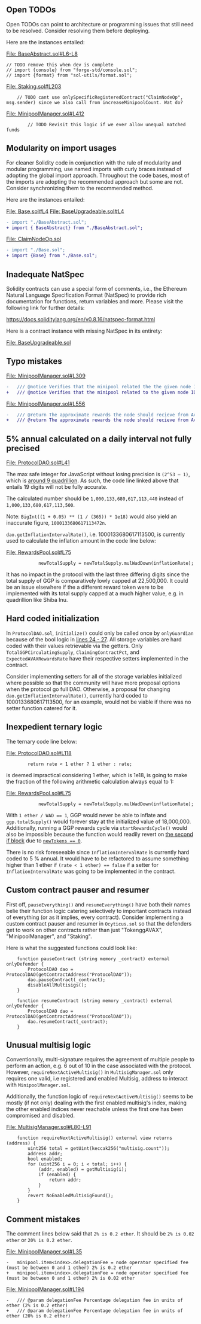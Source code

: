 ## Open TODOs
Open TODOs can point to architecture or programming issues that still need to be resolved. Consider resolving them before deploying.

Here are the instances entailed:

[File: BaseAbstract.sol#L6-L8](https://github.com/code-423n4/2022-12-gogopool/blob/main/contracts/contract/BaseAbstract.sol#L6-L8)

```
// TODO remove this when dev is complete
// import {console} from "forge-std/console.sol";
// import {format} from "sol-utils/format.sol";
```
[File: Staking.sol#L203](https://github.com/code-423n4/2022-12-gogopool/blob/main/contracts/contract/Staking.sol#L203)

```
	// TODO cant use onlySpecificRegisteredContract("ClaimNodeOp", msg.sender) since we also call from increaseMinipoolCount. Wat do?
```
[File: MinipoolManager.sol#L412](https://github.com/code-423n4/2022-12-gogopool/blob/main/contracts/contract/MinipoolManager.sol#L412)

```
		// TODO Revisit this logic if we ever allow unequal matched funds
```
## Modularity on import usages
For cleaner Solidity code in conjunction with the rule of modularity and modular programming, use named imports with curly braces instead of adopting the global import approach. Throughout the code bases, most of the imports are adopting the recommended approach but some are not. Consider synchronizing them to the recommended method.

Here are the instances entailed:

[File: Base.sol#L4](https://github.com/code-423n4/2022-12-gogopool/blob/main/contracts/contract/Base.sol#L4)
[File: BaseUpgradeable.sol#L4](https://github.com/code-423n4/2022-12-gogopool/blob/main/contracts/contract/BaseUpgradeable.sol#L4)

```diff
- import "./BaseAbstract.sol";
+ import { BaseAbstract} from "./BaseAbstract.sol";
```
[File: ClaimNodeOp.sol](https://github.com/code-423n4/2022-12-gogopool/blob/main/contracts/contract/ClaimNodeOp.sol)

```diff
- import "./Base.sol";
+ import {Base} from "./Base.sol";
```
## Inadequate NatSpec
Solidity contracts can use a special form of comments, i.e., the Ethereum Natural Language Specification Format (NatSpec) to provide rich documentation for functions, return variables and more. Please visit the following link for further details:

https://docs.soliditylang.org/en/v0.8.16/natspec-format.html

Here is a contract instance with missing NatSpec in its entirety:

[File: BaseUpgradeable.sol](https://github.com/code-423n4/2022-12-gogopool/blob/main/contracts/contract/BaseUpgradeable.sol)

## Typo mistakes

[File: MinipoolManager.sol#L309](https://github.com/code-423n4/2022-12-gogopool/blob/main/contracts/contract/MinipoolManager.sol#L309)

```diff
-	/// @notice Verifies that the minipool related the the given node ID is able to a validator
+	/// @notice Verifies that the minipool related to the given node ID is able to become a validator
```
[File: MinipoolManager.sol#L556](https://github.com/code-423n4/2022-12-gogopool/blob/main/contracts/contract/MinipoolManager.sol#L556)

```diff
-	/// @return The approximate rewards the node should recieve from Avalanche for beign a validator
+	/// @return The approximate rewards the node should recieve from Avalanche for being a validator
```
## 5% annual calculated on a daily interval not fully precised
[File: ProtocolDAO.sol#L41](https://github.com/code-423n4/2022-12-gogopool/blob/main/contracts/contract/ProtocolDAO.sol#L41)

The max safe integer for JavaScript without losing precision is `(2^53 – 1)`, which is [around 9 quadrillion](https://developer.mozilla.org/en-US/docs/Web/JavaScript/Reference/Global_Objects/Number/MAX_SAFE_INTEGER#:~:text=The%20Number.,larger%20integers%2C%20consider%20using%20BigInt%20.). As such, the code line linked above that entails 19 digits will not be fully accurate.

The calculated number should be `1,000,133,680,617,113,440` instead of `1,000,133,680,617,113,500`.

Note: `BigInt((1 + 0.05) ** (1 / (365)) * 1e18)` would also yield an inaccurate figure, `1000133680617113472n`.

`dao.getInflationIntervalRate()`, i.e. 1000133680617113500, is currently used to calculate the inflation amount in the code line below:

[File: RewardsPool.sol#L75](https://github.com/code-423n4/2022-12-gogopool/blob/main/contracts/contract/RewardsPool.sol#L75) 

```
			newTotalSupply = newTotalSupply.mulWadDown(inflationRate);
```
It has no impact in the protocol with the last three differing digits since the total supply of GGP is comparatively lowly capped at 22,500,000. It could be an issue elsewhere if the a different reward token were to be implemented with its total supply capped at a much higher value, e.g. in quadrillion like Shiba Inu.  

## Hard coded initialization
In `ProtocolDAO.sol`, `initialize()` could only be called once by `onlyGuardian` because of the bool logic in [lines 24 - 27](https://github.com/code-423n4/2022-12-gogopool/blob/main/contracts/contract/ProtocolDAO.sol#L24-L27). All storage variables are hard coded with their values retrievable via the getters. Only `TotalGGPCirculatingSupply`, `ClaimingContractPct`, and `ExpectedAVAXRewardsRate` have their respective setters implemented in the contract.

Consider implementing setters for all of the storage variables initialized where possible so that the community will have more proposal options when the protocol go full DAO. Otherwise, a proposal for changing `dao.getInflationIntervalRate()`, currently hard coded to 1000133680617113500, for an example, would not be viable if there was no setter function catered for it.

## Inexpedient ternary logic
The ternary code line below:

[File: ProtocolDAO.sol#L118](https://github.com/code-423n4/2022-12-gogopool/blob/main/contracts/contract/ProtocolDAO.sol#L118)

```
		return rate < 1 ether ? 1 ether : rate;
```
is deemed impractical considering 1 ether, which is 1e18, is going to make the fraction of the following arithmetic calculation always equal to 1:

[File: RewardsPool.sol#L75](https://github.com/code-423n4/2022-12-gogopool/blob/main/contracts/contract/RewardsPool.sol#L75)

```
			newTotalSupply = newTotalSupply.mulWadDown(inflationRate);
```
With `1 ether / WAD == 1`, GGP would never be able to inflate and `ggp.totalSupply()` would forever stay at the initialized value of 18,000,000. Additionally, running a GGP rewards cycle via `startRewardsCycle()` would also be impossible because the function would readily revert on [the second if block](https://github.com/code-423n4/2022-12-gogopool/blob/main/contracts/contract/RewardsPool.sol#L174-L176) due to [`newTokens == 0`](https://github.com/code-423n4/2022-12-gogopool/blob/main/contracts/contract/RewardsPool.sol#L92). 

There is no risk foreseeable since `InflationIntervalRate` is currently hard coded to 5 % annual. It would have to be refactored to assume something higher than 1 ether if `(rate < 1 ether) == false` if a setter for `InflationIntervalRate` was going to be implemented in the contract. 

## Custom contract pauser and resumer
First off, `pauseEverything()` and `resumeEverything()` have both their names belie their function logic catering selectively to important contracts instead of everything (or as it implies, every contract). Consider implementing a custom contract pauser and resumer in `Ocyticus.sol` so that the defenders get to work on other contracts rather than just "TokenggAVAX", "MinipoolManager", and "Staking".

Here is what the suggested functions could look like:

```solidity
	function pauseContract (string memory _contract) external onlyDefender {
		ProtocolDAO dao = ProtocolDAO(getContractAddress("ProtocolDAO"));
		dao.pauseContract(_contract);
		disableAllMultisigs();
	}

	function resumeContract (string memory _contract) external onlyDefender {
		ProtocolDAO dao = ProtocolDAO(getContractAddress("ProtocolDAO"));
		dao.resumeContract(_contract);
	}
```
## Unusual multisig logic
Conventionally, multi-signature requires the agreement of multiple people to perform an action, e.g. 6 out of 10 in the case associated with the protocol. However, `requireNextActiveMultisig()` in `MultisigManager.sol` only requires one valid, i.e registered and enabled Multisig, address to interact with `MinipoolManager.sol`. 

Additionally, the function logic of `requireNextActiveMultisig()` seems to be mostly (if not only) dealing with the first enabled multisig's index, making the other enabled indices never reachable unless the first one has been compromised and disabled. 

[File: MultisigManager.sol#L80-L91](https://github.com/code-423n4/2022-12-gogopool/blob/main/contracts/contract/MultisigManager.sol#L80-L91)

```
	function requireNextActiveMultisig() external view returns (address) {
		uint256 total = getUint(keccak256("multisig.count"));
		address addr;
		bool enabled;
		for (uint256 i = 0; i < total; i++) {
			(addr, enabled) = getMultisig(i);
			if (enabled) {
				return addr;
			}
		}
		revert NoEnabledMultisigFound();
	}
```
## Comment mistakes
The comment lines below said that `2% is 0.2 ether`. It should be `2% is 0.02 ether` or `20% is 0.2 ether`.

[File: MinipoolManager.sol#L35](https://github.com/code-423n4/2022-12-gogopool/blob/main/contracts/contract/MinipoolManager.sol#L35)

```
-	minipool.item<index>.delegationFee = node operator specified fee (must be between 0 and 1 ether) 2% is 0.2 ether
+	minipool.item<index>.delegationFee = node operator specified fee (must be between 0 and 1 ether) 2% is 0.02 ether
```
[File: MinipoolManager.sol#L194](https://github.com/code-423n4/2022-12-gogopool/blob/main/contracts/contract/MinipoolManager.sol#L194)

```
-	/// @param delegationFee Percentage delegation fee in units of ether (2% is 0.2 ether)
+	/// @param delegationFee Percentage delegation fee in units of ether (20% is 0.2 ether)
```
